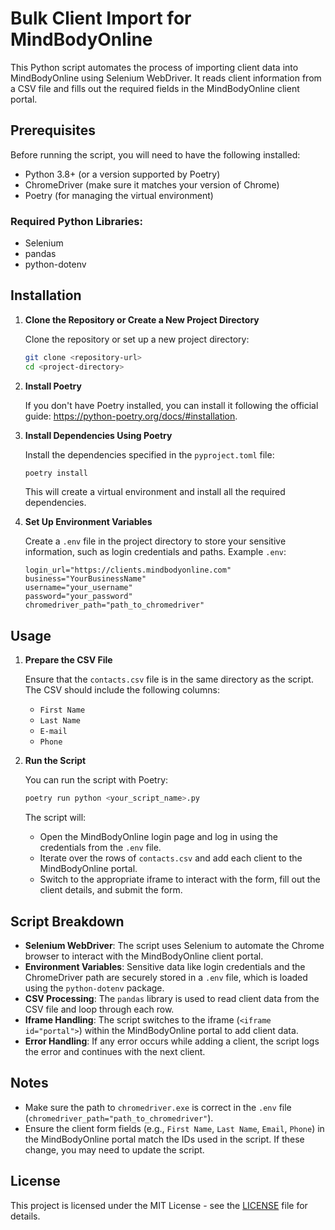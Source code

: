 # Bulk Client Import for MindBodyOnline

This Python script automates the process of importing client data into MindBodyOnline using Selenium WebDriver. It reads client information from a CSV file and fills out the required fields in the MindBodyOnline client portal.

## Prerequisites

Before running the script, you will need to have the following installed:

- Python 3.8+ (or a version supported by Poetry)
- ChromeDriver (make sure it matches your version of Chrome)
- Poetry (for managing the virtual environment)

### Required Python Libraries:
- Selenium
- pandas
- python-dotenv

## Installation

1. **Clone the Repository or Create a New Project Directory**

   Clone the repository or set up a new project directory:

   ```bash
   git clone <repository-url>
   cd <project-directory>
   ```

2. **Install Poetry**

   If you don't have Poetry installed, you can install it following the official guide: https://python-poetry.org/docs/#installation.

3. **Install Dependencies Using Poetry**

   Install the dependencies specified in the `pyproject.toml` file:

   ```bash
   poetry install
   ```

   This will create a virtual environment and install all the required dependencies.

4. **Set Up Environment Variables**

   Create a `.env` file in the project directory to store your sensitive information, such as login credentials and paths. Example `.env`:

   ```env
   login_url="https://clients.mindbodyonline.com"
   business="YourBusinessName"
   username="your_username"
   password="your_password"
   chromedriver_path="path_to_chromedriver"
   ```

## Usage

1. **Prepare the CSV File**

   Ensure that the `contacts.csv` file is in the same directory as the script. The CSV should include the following columns:

   - `First Name`
   - `Last Name`
   - `E-mail`
   - `Phone`

2. **Run the Script**

   You can run the script with Poetry:

   ```bash
   poetry run python <your_script_name>.py
   ```

   The script will:
   - Open the MindBodyOnline login page and log in using the credentials from the `.env` file.
   - Iterate over the rows of `contacts.csv` and add each client to the MindBodyOnline portal.
   - Switch to the appropriate iframe to interact with the form, fill out the client details, and submit the form.

## Script Breakdown

- **Selenium WebDriver**: The script uses Selenium to automate the Chrome browser to interact with the MindBodyOnline client portal.
- **Environment Variables**: Sensitive data like login credentials and the ChromeDriver path are securely stored in a `.env` file, which is loaded using the `python-dotenv` package.
- **CSV Processing**: The `pandas` library is used to read client data from the CSV file and loop through each row.
- **Iframe Handling**: The script switches to the iframe (`<iframe id="portal">`) within the MindBodyOnline portal to add client data.
- **Error Handling**: If any error occurs while adding a client, the script logs the error and continues with the next client.

## Notes

- Make sure the path to `chromedriver.exe` is correct in the `.env` file (`chromedriver_path="path_to_chromedriver"`).
- Ensure the client form fields (e.g., `First Name`, `Last Name`, `Email`, `Phone`) in the MindBodyOnline portal match the IDs used in the script. If these change, you may need to update the script.
  
## License

This project is licensed under the MIT License - see the [LICENSE](LICENSE) file for details.